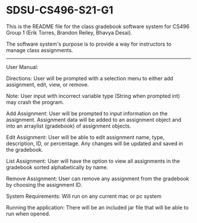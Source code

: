 # SDSU-CS496-S21-G1
This is the README file for the class gradebook software system for CS496 Group 1 (Erik Torres, Brandon Reiley, Bhavya Desai).

The software system's purpose is to provide a way for instructors to manage class assignments.

-----------------------------------------------------------------------------
User Manual:

Directions:
User will be prompted with a selection menu to either add assignment, edit, view, or remove. 

Note: User input with incorrect variable type (String when prompted int) may crash the program. 

Add Assignment:
User will be prompted to input information on the assignment.
Assignment data will be added to an assignment object and into an arraylist (gradebook) of assignment objects.

Edit Assignment:
User will be able to edit assignment name, type, description, ID, or percentage.
Any changes will be updated and saved in the gradebook.

List Assignment:
User will have the option to view all assignments in the gradebook sorted alphabetically by name.

Remove Assignment:
User can remove any assignment from the gradebook by choosing the assignment ID. 

System Requirements:
Will run on any current mac or pc system

Running the application:
There will be an included jar file that will be able to run when opened. 

